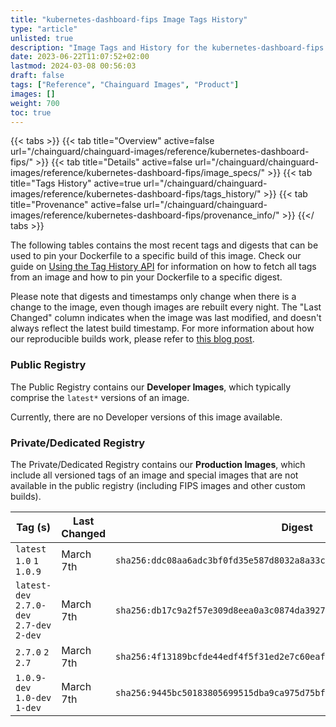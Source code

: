 ```yaml
---
title: "kubernetes-dashboard-fips Image Tags History"
type: "article"
unlisted: true
description: "Image Tags and History for the kubernetes-dashboard-fips Chainguard Image"
date: 2023-06-22T11:07:52+02:00
lastmod: 2024-03-08 00:56:03
draft: false
tags: ["Reference", "Chainguard Images", "Product"]
images: []
weight: 700
toc: true
---
```


{{< tabs >}}
{{< tab title="Overview" active=false url="/chainguard/chainguard-images/reference/kubernetes-dashboard-fips/" >}}
{{< tab title="Details" active=false url="/chainguard/chainguard-images/reference/kubernetes-dashboard-fips/image_specs/" >}}
{{< tab title="Tags History" active=true url="/chainguard/chainguard-images/reference/kubernetes-dashboard-fips/tags_history/" >}}
{{< tab title="Provenance" active=false url="/chainguard/chainguard-images/reference/kubernetes-dashboard-fips/provenance_info/" >}}
{{</ tabs >}}

The following tables contains the most recent tags and digests that can be used to pin your Dockerfile to a specific build of this image. Check our guide on [Using the Tag History API](/chainguard/chainguard-images/using-the-tag-history-api/) for information on how to fetch all tags from an image and how to pin your Dockerfile to a specific digest.

Please note that digests and timestamps only change when there is a change to the image, even though images are rebuilt every night. The "Last Changed" column indicates when the image was last modified, and doesn't always reflect the latest build timestamp. For more information about how our reproducible builds work, please refer to [this blog post](https://www.chainguard.dev/unchained/reproducing-chainguards-reproducible-image-builds).

### Public Registry
The Public Registry contains our **Developer Images**, which typically comprise the `latest*` versions of an image.

Currently, there are no Developer versions of this image available.

### Private/Dedicated Registry
The Private/Dedicated Registry contains our **Production Images**, which include all versioned tags of an image and special images that are not available in the public registry (including FIPS images and other custom builds).

| Tag (s)                                     | Last Changed | Digest                                                                    |
|---------------------------------------------|--------------|---------------------------------------------------------------------------|
|  `latest` `1.0` `1` `1.0.9`                 | March 7th    | `sha256:ddc08aa6adc3bf0fd35e587d8032a8a33ceada74a9e9cdf2cf0037e779a45cf7` |
|  `latest-dev` `2.7.0-dev` `2.7-dev` `2-dev` | March 7th    | `sha256:db17c9a2f57e309d8eea0a3c0874da39277a44b02e5a7dc149338fa719f57e7b` |
|  `2.7.0` `2` `2.7`                          | March 7th    | `sha256:4f13189bcfde44edf4f5f31ed2e7c60eaf533abc3dd46956786a7cf17c6297be` |
|  `1.0.9-dev` `1.0-dev` `1-dev`              | March 7th    | `sha256:9445bc50183805699515dba9ca975d75bf1f88c930efdc19d96738a2702bc9a1` |

